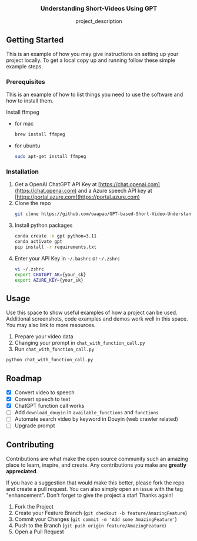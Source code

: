 <!-- Improved compatibility of back to top link: See: https://github.com/othneildrew/Best-README-Template/pull/73 -->
<a name="readme-top"></a>
<!--
*** Thanks for checking out the Best-README-Template. If you have a suggestion
*** that would make this better, please fork the repo and create a pull request
*** or simply open an issue with the tag "enhancement".
*** Don't forget to give the project a star!
*** Thanks again! Now go create something AMAZING! :D
-->
<!-- PROJECT LOGO -->
<br />
<div align="center">

<h3 align="center">Understanding Short-Videos Using GPT</h3>

  <p align="center">
    project_description
    <br />

    
  </p>
</div>


<!-- GETTING STARTED -->
## Getting Started

This is an example of how you may give instructions on setting up your project locally.
To get a local copy up and running follow these simple example steps.

### Prerequisites

This is an example of how to list things you need to use the software and how to install them.

Install ffmpeg 
* for mac
  ```sh
  brew install ffmpeg
  ```
* for ubuntu
  ```sh
  sudo apt-get install ffmpeg
  ```
### Installation

1. Get a OpenAI ChatGPT API Key at [https://chat.openai.com](https://chat.openai.com)
   and a Azure speech API key at [https://portal.azure.com](https://portal.azure.com)
2. Clone the repo
   ```sh
   git clone https://github.com/oaapao/GPT-based-Short-Video-Understanding.git
   ```
3. Install python packages
   ```sh
   conda create -n gpt python=3.11
   conda activate gpt
   pip install -r requirements.txt
   ```
4. Enter your API Key in `~/.bashrc` or `~/.zshrc`
   ```sh
   vi ~/.zshrc
   export CHATGPT_AK={your_sk}
   export AZURE_KEY={your_sk}
   ```



<!-- USAGE EXAMPLES -->
## Usage

Use this space to show useful examples of how a project can be used. Additional screenshots, code examples and demos work well in this space. You may also link to more resources.


1. Prepare your video data
2. Changing your prompt in `chat_with_function_call.py`
3. Run `chat_with_function_call.py`
```python
python chat_with_function_call.py
```
<!-- ROADMAP -->
## Roadmap
- [x] Convert video to speech 
- [x] Convert speech to text 
- [x] ChatGPT function call works
- [ ] Add `download_douyin` in `available_functions` and `functions`
- [ ] Automate search video by keyword in Douyin (web crawler related)
- [ ] Upgrade prompt

<!-- CONTRIBUTING -->
## Contributing

Contributions are what make the open source community such an amazing place to learn, inspire, and create. Any contributions you make are **greatly appreciated**.

If you have a suggestion that would make this better, please fork the repo and create a pull request. You can also simply open an issue with the tag "enhancement".
Don't forget to give the project a star! Thanks again!

1. Fork the Project
2. Create your Feature Branch (`git checkout -b feature/AmazingFeature`)
3. Commit your Changes (`git commit -m 'Add some AmazingFeature'`)
4. Push to the Branch (`git push origin feature/AmazingFeature`)
5. Open a Pull Request


